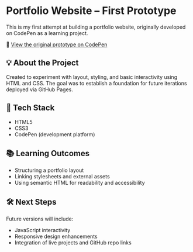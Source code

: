 # Portfolio Website – First Prototype

This is my first attempt at building a portfolio website, originally developed on CodePen as a learning project.

🔗 [View the original prototype on CodePen](https://codepen.io/Bundaberg/pen/RwjMwvr)

## 💡 About the Project
Created to experiment with layout, styling, and basic interactivity using HTML and CSS. The goal was to establish a foundation for future iterations deployed via GitHub Pages.

## 🚀 Tech Stack
- HTML5
- CSS3
- CodePen (development platform)

## 📚 Learning Outcomes
- Structuring a portfolio layout
- Linking stylesheets and external assets
- Using semantic HTML for readability and accessibility

## 🛠️ Next Steps
Future versions will include:
- JavaScript interactivity
- Responsive design enhancements
- Integration of live projects and GitHub repo links


